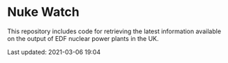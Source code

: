 # Nuke Watch

This repository includes code for retrieving the latest information available on the output of EDF nuclear power plants in the UK.

Last updated: 2021-03-06 19:04